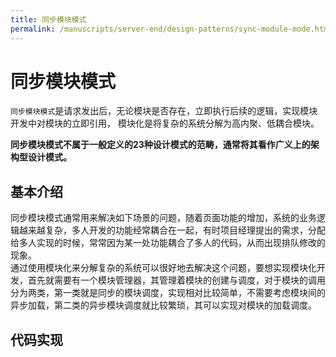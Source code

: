 ```yaml
---
title: 同步模块模式
permalink: /manuscripts/server-end/design-patterns/sync-module-mode.html
---
```


# 同步模块模式

`同步模块模式`是请求发出后，无论模块是否存在，立即执行后续的逻辑，实现模块开发中对模块的立即引用，
模块化是将复杂的系统分解为高内聚、低耦合模块。

**同步模块模式不属于一般定义的23种设计模式的范畴，通常将其看作广义上的架构型设计模式。**

## 基本介绍

同步模块模式通常用来解决如下场景的问题，随着页面功能的增加，系统的业务逻辑越来越复杂，多人开发的功能经常耦合在一起，有时项目经理提出的需求，分配给多人实现的时候，常常因为某一处功能耦合了多人的代码，从而出现排队修改的现象。  
通过使用模块化来分解复杂的系统可以很好地去解决这个问题，要想实现模块化开发，首先就需要有一个模块管理器，其管理着模块的创建与调度，对于模块的调用分为两类，第一类就是同步的模块调度，实现相对比较简单，不需要考虑模块间的异步加载，第二类的异步模块调度就比较繁琐，其可以实现对模块的加载调度。

## 代码实现
